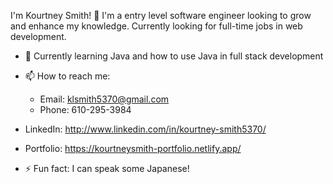I'm Kourtney Smith! 👋 I'm a entry level software engineer looking to grow and enhance my knowledge. Currently looking for full-time jobs in web development.

- 🌱 Currently learning Java and how to use Java in full stack development
  
- 📫 How to reach me:
  - Email: klsmith5370@gmail.com
  - Phone: 610-295-3984
- LinkedIn: http://www.linkedin.com/in/kourtney-smith5370/
- Portfolio: https://kourtneysmith-portfolio.netlify.app/
- ⚡ Fun fact: I can speak some Japanese!
